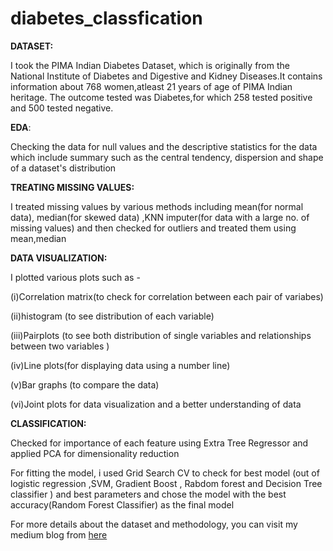 # **diabetes_classfication**

**DATASET:**

I took the PIMA Indian Diabetes Dataset, which is originally from the National Institute of Diabetes and Digestive and Kidney Diseases.It contains information about 768 women,atleast 21 years of age of PIMA Indian heritage.
The outcome tested was Diabetes,for which 258 tested positive and 500 tested negative.

**EDA**:

Checking the data for null values and the descriptive statistics for the data which include summary such as the central tendency, dispersion and shape of a dataset's distribution

**TREATING MISSING VALUES:**

I treated missing values by various methods including mean(for normal data), median(for skewed data) ,KNN imputer(for data with a large no. of missing values) and then checked for outliers and treated them using mean,median

**DATA VISUALIZATION:**

I plotted various plots such as -

(i)Correlation matrix(to check for correlation between each pair of variabes)

(ii)histogram (to see distribution of each variable)

(iii)Pairplots (to see both distribution of single variables and relationships between two variables )

(iv)Line plots(for displaying data using a number line)

(v)Bar graphs (to compare the data)

(vi)Joint plots for data visualization and a better understanding of data

**CLASSIFICATION:**

Checked for importance of each feature using Extra Tree Regressor and applied PCA for dimensionality reduction 

For fitting the model, i used Grid Search CV to check for best model (out of logistic regression ,SVM, Gradient Boost , Rabdom forest and Decision Tree classifier ) and best parameters  and chose the model with the best accuracy(Random Forest Classifier) as the final model

For more details about the dataset and methodology, you can visit my medium blog from [here](https://medium.com/p/e4c649a666e9/edit)
